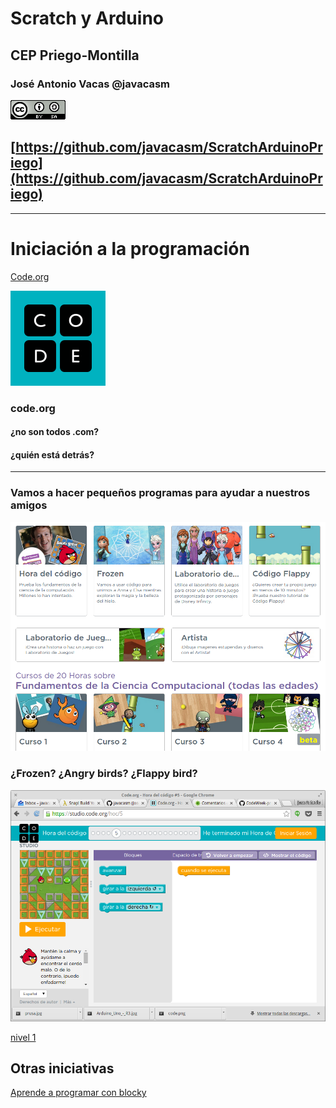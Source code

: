 # Scratch y Arduino

## CEP Priego-Montilla


### José Antonio Vacas @javacasm

[![CCbySA](imagenes/CCbySQ_88x31.png)](./imagenes/Licencia_CC.png)

## [https://github.com/javacasm/ScratchArduinoPriego](https://github.com/javacasm/ScratchArduinoPriego)


* * * 



# Iniciación a la programación

[Code.org](https://code.org/)


![code](./imagenes/code.png)

### code.org

#### ¿no son todos .com?

#### ¿quién está detrás?


* * *

### Vamos a hacer pequeños programas para ayudar a nuestros amigos

![personajes](./imagenes/personajes_code.png)

### ¿Frozen? ¿Angry birds? ¿Flappy bird?

![angry birds](./imagenes/AngryBird_code.png)

[nivel 1](https://studio.code.org/hoc/1/)

## Otras iniciativas

[Aprende a programar con blocky](http://www.aprendeprogramando.es/blockly/modules)
